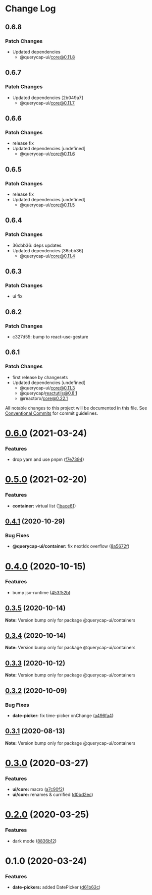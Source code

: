 # Change Log

## 0.6.8

### Patch Changes

- Updated dependencies
  - @querycap-ui/core@0.11.8

## 0.6.7

### Patch Changes

- Updated dependencies [2b049a7]
  - @querycap-ui/core@0.11.7

## 0.6.6

### Patch Changes

- release fix
- Updated dependencies [undefined]
  - @querycap-ui/core@0.11.6

## 0.6.5

### Patch Changes

- release fix
- Updated dependencies [undefined]
  - @querycap-ui/core@0.11.5

## 0.6.4

### Patch Changes

- 36cbb36: deps updates
- Updated dependencies [36cbb36]
  - @querycap-ui/core@0.11.4

## 0.6.3

### Patch Changes

- ui fix

## 0.6.2

### Patch Changes

- c327d55: bump to react-use-gesture

## 0.6.1

### Patch Changes

- first release by changesets
- Updated dependencies [undefined]
  - @querycap-ui/core@0.11.3
  - @querycap/reactutils@0.8.1
  - @reactorx/core@0.22.1

All notable changes to this project will be documented in this file.
See [Conventional Commits](https://conventionalcommits.org) for commit guidelines.

# [0.6.0](https://github.com/querycap/webappkit/compare/@querycap-ui/containers@0.5.0...@querycap-ui/containers@0.6.0) (2021-03-24)

### Features

- drop yarn and use pnpm ([f7e7394](https://github.com/querycap/webappkit/commit/f7e7394e1531ffb96ecb3e393e8131451f3e1d9f))

# [0.5.0](https://github.com/querycap/webappkit/compare/@querycap-ui/containers@0.4.1...@querycap-ui/containers@0.5.0) (2021-02-20)

### Features

- **container:** virtual list ([1bace61](https://github.com/querycap/webappkit/commit/1bace61dd0257223055ab579ef8ece300802eb70))

## [0.4.1](https://github.com/querycap/webappkit/compare/@querycap-ui/containers@0.4.0...@querycap-ui/containers@0.4.1) (2020-10-29)

### Bug Fixes

- **@querycap-ui/container:** fix nextIdx overflow ([8a5672f](https://github.com/querycap/webappkit/commit/8a5672f9c6805b49bd3e425a4a959a0a5e787d08))

# [0.4.0](https://github.com/querycap/webappkit/compare/@querycap-ui/containers@0.3.5...@querycap-ui/containers@0.4.0) (2020-10-15)

### Features

- bump jsx-runtime ([453f52b](https://github.com/querycap/webappkit/commit/453f52b4a7b0e0f987de76da08c9bbb4d39802f8))

## [0.3.5](https://github.com/querycap/webappkit/compare/@querycap-ui/containers@0.3.4...@querycap-ui/containers@0.3.5) (2020-10-14)

**Note:** Version bump only for package @querycap-ui/containers

## [0.3.4](https://github.com/querycap/webappkit/compare/@querycap-ui/containers@0.3.3...@querycap-ui/containers@0.3.4) (2020-10-14)

**Note:** Version bump only for package @querycap-ui/containers

## [0.3.3](https://github.com/querycap/webappkit/compare/@querycap-ui/containers@0.3.2...@querycap-ui/containers@0.3.3) (2020-10-12)

**Note:** Version bump only for package @querycap-ui/containers

## [0.3.2](https://github.com/querycap/webappkit/compare/@querycap-ui/containers@0.3.1...@querycap-ui/containers@0.3.2) (2020-10-09)

### Bug Fixes

- **date-picker:** fix time-picker onChange ([a496fa4](https://github.com/querycap/webappkit/commit/a496fa42e161efe73f8add70414ce2492242638e))

## [0.3.1](https://github.com/querycap/webappkit/compare/@querycap-ui/containers@0.3.0...@querycap-ui/containers@0.3.1) (2020-08-13)

**Note:** Version bump only for package @querycap-ui/containers

# [0.3.0](https://github.com/querycap/webappkit/compare/@querycap-ui/containers@0.2.0...@querycap-ui/containers@0.3.0) (2020-03-27)

### Features

- **ui/core:** macro ([a7c90f2](https://github.com/querycap/webappkit/commit/a7c90f266d6338b77ec1a803c75a391bf051017c))
- **ui/core:** renames & currified ([d0bd2ec](https://github.com/querycap/webappkit/commit/d0bd2ec91a2f8ba0a9701c28238fb72fb10430e1))

# [0.2.0](https://github.com/querycap/webappkit/compare/@querycap-ui/containers@0.1.0...@querycap-ui/containers@0.2.0) (2020-03-25)

### Features

- dark mode ([8836b12](https://github.com/querycap/webappkit/commit/8836b12e58ec24e846bcbc14482d8e67b7c5c5da))

# 0.1.0 (2020-03-24)

### Features

- **date-pickers:** added DatePicker ([d61b63c](https://github.com/querycap/webappkit/commit/d61b63cf5da6118092b5665b69ddd9cbb698d882))
